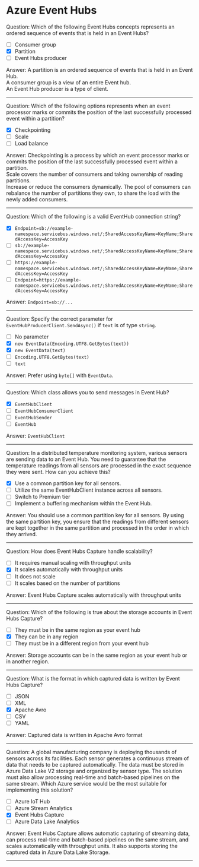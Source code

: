 # Azure Event Hubs

Question: Which of the following Event Hubs concepts represents an ordered sequence of events that is held in an Event Hubs?

- [ ] Consumer group
- [x] Partition
- [ ] Event Hubs producer

Answer: A partition is an ordered sequence of events that is held in an Event Hub.  
A consumer group is a view of an entire Event hub.  
An Event Hub producer is a type of client.

---

Question: Which of the following options represents when an event processor marks or commits the position of the last successfully processed event within a partition?

- [x] Checkpointing
- [ ] Scale
- [ ] Load balance

Answer: Checkpointing is a process by which an event processor marks or commits the position of the last successfully processed event within a partition.  
Scale covers the number of consumers and taking ownership of reading partitions.  
Increase or reduce the consumers dynamically. The pool of consumers can rebalance the number of partitions they own, to share the load with the newly added consumers.

---

Question: Which of the following is a valid EventHub connection string?

- [x] `Endpoint=sb://example-namespace.servicebus.windows.net/;SharedAccessKeyName=KeyName;SharedAccessKey=AccessKey`
- [ ] `sb://example-namespace.servicebus.windows.net/;SharedAccessKeyName=KeyName;SharedAccessKey=AccessKey`
- [ ] `https://example-namespace.servicebus.windows.net/;SharedAccessKeyName=KeyName;SharedAccessKey=AccessKey`
- [ ] `Endpoint=https://example-namespace.servicebus.windows.net/;SharedAccessKeyName=KeyName;SharedAccessKey=AccessKey`

Answer: `Endpoint=sb://...`

---

Question: Specify the correct parameter for `EventHubProducerClient.SendAsync()` if `text` is of type `string`.

- [ ] No parameter
- [x] `new EventData(Encoding.UTF8.GetBytes(text))`
- [x] `new EventData(text)`
- [ ] `Encoding.UTF8.GetBytes(text)`
- [ ] `text`

Answer: Prefer using `byte[]` with `EventData`.

---

Question: Which class allows you to send messages in Event Hub?

- [x] `EventHubClient`
- [ ] `EventHubConsumerClient`
- [ ] `EventHubSender`
- [ ] `EventHub`

Answer: `EventHubClient`

---

Question: In a distributed temperature monitoring system, various sensors are sending data to an Event Hub. You need to guarantee that the temperature readings from all sensors are processed in the exact sequence they were sent. How can you achieve this?

- [x] Use a common partition key for all sensors.
- [ ] Utilize the same EventHubClient instance across all sensors.
- [ ] Switch to Premium tier
- [ ] Implement a buffering mechanism within the Event Hub.

Answer: You should use a common partition key for all sensors. By using the same partition key, you ensure that the readings from different sensors are kept together in the same partition and processed in the order in which they arrived.

---

Question: How does Event Hubs Capture handle scalability?

- [ ] It requires manual scaling with throughput units
- [x] It scales automatically with throughput units
- [ ] It does not scale
- [ ] It scales based on the number of partitions

Answer: Event Hubs Capture scales automatically with throughput units

---

Question: Which of the following is true about the storage accounts in Event Hubs Capture?

- [ ] They must be in the same region as your event hub
- [x] They can be in any region
- [ ] They must be in a different region from your event hub

Answer: Storage accounts can be in the same region as your event hub or in another region.

---

Question: What is the format in which captured data is written by Event Hubs Capture?

- [ ] JSON
- [ ] XML
- [x] Apache Avro
- [ ] CSV
- [ ] YAML

Answer: Captured data is written in Apache Avro format

---

Question: A global manufacturing company is deploying thousands of sensors across its facilities. Each sensor generates a continuous stream of data that needs to be captured automatically. The data must be stored in Azure Data Lake V2 storage and organized by sensor type. The solution must also allow processing real-time and batch-based pipelines on the same stream. Which Azure service would be the most suitable for implementing this solution?

- [ ] Azure IoT Hub
- [ ] Azure Stream Analytics
- [x] Event Hubs Capture
- [ ] Azure Data Lake Analytics

Answer: Event Hubs Capture allows automatic capturing of streaming data, can process real-time and batch-based pipelines on the same stream, and scales automatically with throughput units. It also supports storing the captured data in Azure Data Lake Storage.

---
